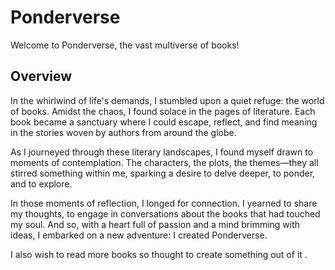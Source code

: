# Ponderverse

Welcome to Ponderverse, the vast multiverse of books!

## Overview

In the whirlwind of life's demands, I stumbled upon a quiet refuge: the world of books. Amidst the chaos, I found solace in the pages of literature. Each book became a sanctuary where I could escape, reflect, and find meaning in the stories woven by authors from around the globe.

As I journeyed through these literary landscapes, I found myself drawn to moments of contemplation. The characters, the plots, the themes—they all stirred something within me, sparking a desire to delve deeper, to ponder, and to explore.

In those moments of reflection, I longed for connection. I yearned to share my thoughts, to engage in conversations about the books that had touched my soul. And so, with a heart full of passion and a mind brimming with ideas, I embarked on a new adventure: I created Ponderverse.

I also wish to read more books so thought to create something out of it .
